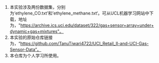 1. 本实验涉及两份数据集，分别为‘ethylene_CO.txt’和’ethylene_methane.txt‘。可从UCL机器学习网站中下载，地址为，"https://archive.ics.uci.edu/dataset/322/gas+sensor+array+under+dynamic+gas+mixtures"。
2. 本实验的原始仓库链接为，“https://github.com/TanuTiwari4722/UCI_Retail_II-and-UCI-Gas-Sensor-Data”。
2. 本仓库为个人学习所使用。